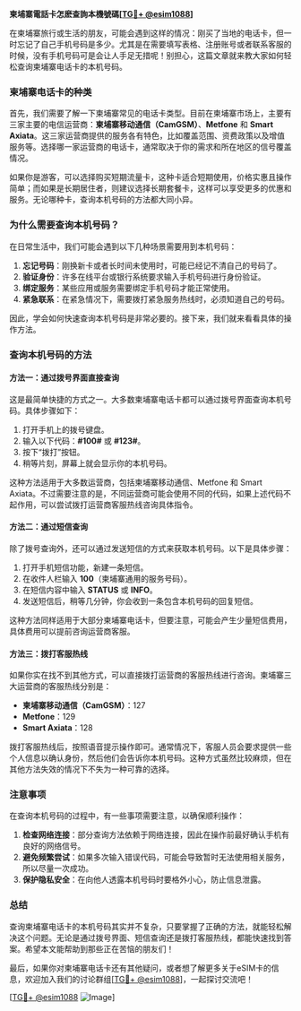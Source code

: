 **柬埔寨電話卡怎麽查詢本機號碼[[TG💪+ @esim1088](https://t.me/s/esim1088)]**

在柬埔寨旅行或生活的朋友，可能会遇到这样的情况：刚买了当地的电话卡，但一时忘记了自己手机号码是多少。尤其是在需要填写表格、注册账号或者联系客服的时候，没有手机号码可是会让人手足无措呢！别担心，这篇文章就来教大家如何轻松查询柬埔寨电话卡的本机号码。

### **柬埔寨电话卡的种类**
首先，我们需要了解一下柬埔寨常见的电话卡类型。目前在柬埔寨市场上，主要有三家主要的电信运营商：**柬埔寨移动通信（CamGSM）**、**Metfone** 和 **Smart Axiata**。这三家运营商提供的服务各有特色，比如覆盖范围、资费政策以及增值服务等。选择哪一家运营商的电话卡，通常取决于你的需求和所在地区的信号覆盖情况。

如果你是游客，可以选择购买短期流量卡，这种卡适合短期使用，价格实惠且操作简单；而如果是长期居住者，则建议选择长期套餐卡，这样可以享受更多的优惠和服务。无论哪种卡，查询本机号码的方法都大同小异。

### **为什么需要查询本机号码？**
在日常生活中，我们可能会遇到以下几种场景需要用到本机号码：
1. **忘记号码**：刚换新卡或者长时间未使用时，可能已经记不清自己的号码了。
2. **验证身份**：许多在线平台或银行系统要求输入手机号码进行身份验证。
3. **绑定服务**：某些应用或服务需要绑定手机号码才能正常使用。
4. **紧急联系**：在紧急情况下，需要拨打紧急服务热线时，必须知道自己的号码。

因此，学会如何快速查询本机号码是非常必要的。接下来，我们就来看看具体的操作方法。

### **查询本机号码的方法**

#### **方法一：通过拨号界面直接查询**
这是最简单快捷的方式之一。大多数柬埔寨电话卡都可以通过拨号界面查询本机号码。具体步骤如下：

1. 打开手机上的拨号键盘。
2. 输入以下代码：**#100#** 或 **#123#**。
3. 按下“拨打”按钮。
4. 稍等片刻，屏幕上就会显示你的本机号码。

这种方法适用于大多数运营商，包括柬埔寨移动通信、Metfone 和 Smart Axiata。不过需要注意的是，不同运营商可能会使用不同的代码，如果上述代码不起作用，可以尝试拨打运营商客服热线咨询具体指令。

#### **方法二：通过短信查询**
除了拨号查询外，还可以通过发送短信的方式来获取本机号码。以下是具体步骤：

1. 打开手机短信功能，新建一条短信。
2. 在收件人栏输入 **100**（柬埔寨通用的服务号码）。
3. 在短信内容中输入 **STATUS** 或 **INFO**。
4. 发送短信后，稍等几分钟，你会收到一条包含本机号码的回复短信。

这种方法同样适用于大部分柬埔寨电话卡，但要注意，可能会产生少量短信费用，具体费用可以提前咨询运营商客服。

#### **方法三：拨打客服热线**
如果你实在找不到其他方式，可以直接拨打运营商的客服热线进行咨询。柬埔寨三大运营商的客服热线分别是：
- **柬埔寨移动通信（CamGSM）**：127
- **Metfone**：129
- **Smart Axiata**：128

拨打客服热线后，按照语音提示操作即可。通常情况下，客服人员会要求提供一些个人信息以确认身份，然后他们会告诉你本机号码。这种方式虽然比较麻烦，但在其他方法失效的情况下不失为一种可靠的选择。

### **注意事项**
在查询本机号码的过程中，有一些事项需要注意，以确保顺利操作：

1. **检查网络连接**：部分查询方法依赖于网络连接，因此在操作前最好确认手机有良好的网络信号。
2. **避免频繁尝试**：如果多次输入错误代码，可能会导致暂时无法使用相关服务，所以尽量一次成功。
3. **保护隐私安全**：在向他人透露本机号码时要格外小心，防止信息泄露。

### **总结**
查询柬埔寨电话卡的本机号码其实并不复杂，只要掌握了正确的方法，就能轻松解决这个问题。无论是通过拨号界面、短信查询还是拨打客服热线，都能快速找到答案。希望本文能帮助到那些正在苦恼的朋友们！

最后，如果你对柬埔寨电话卡还有其他疑问，或者想了解更多关于eSIM卡的信息，欢迎加入我们的讨论群组[[TG💪+ @esim1088](https://t.me/s/esim1088)]，一起探讨交流吧！

[[TG💪+ @esim1088](https://t.me/s/esim1088) ![Image](https://i.postimg.cc/4NQfJmqS/Snipaste-2025-05-13-00-14-12.png)]